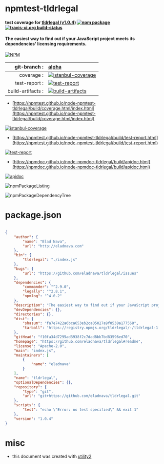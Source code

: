 # npmtest-tldrlegal

#### test coverage for  [tldrlegal (v1.0.4)](https://github.com/eladnava/tldrlegal#readme)  [![npm package](https://img.shields.io/npm/v/npmtest-tldrlegal.svg?style=flat-square)](https://www.npmjs.org/package/npmtest-tldrlegal) [![travis-ci.org build-status](https://api.travis-ci.org/npmtest/node-npmtest-tldrlegal.svg)](https://travis-ci.org/npmtest/node-npmtest-tldrlegal)

#### The easiest way to find out if your JavaScript project meets its dependencies' licensing requirements.

[![NPM](https://nodei.co/npm/tldrlegal.png?downloads=true&downloadRank=true&stars=true)](https://www.npmjs.com/package/tldrlegal)

| git-branch : | [alpha](https://github.com/npmtest/node-npmtest-tldrlegal/tree/alpha)|
|--:|:--|
| coverage : | [![istanbul-coverage](https://npmtest.github.io/node-npmtest-tldrlegal/build/coverage.badge.svg)](https://npmtest.github.io/node-npmtest-tldrlegal/build/coverage.html/index.html)|
| test-report : | [![test-report](https://npmtest.github.io/node-npmtest-tldrlegal/build/test-report.badge.svg)](https://npmtest.github.io/node-npmtest-tldrlegal/build/test-report.html)|
| build-artifacts : | [![build-artifacts](https://npmtest.github.io/node-npmtest-tldrlegal/glyphicons_144_folder_open.png)](https://github.com/npmtest/node-npmtest-tldrlegal/tree/gh-pages/build)|

- [https://npmtest.github.io/node-npmtest-tldrlegal/build/coverage.html/index.html](https://npmtest.github.io/node-npmtest-tldrlegal/build/coverage.html/index.html)

[![istanbul-coverage](https://npmtest.github.io/node-npmtest-tldrlegal/build/screenCapture.buildCi.browser.%252Ftmp%252Fbuild%252Fcoverage.lib.html.png)](https://npmtest.github.io/node-npmtest-tldrlegal/build/coverage.html/index.html)

- [https://npmtest.github.io/node-npmtest-tldrlegal/build/test-report.html](https://npmtest.github.io/node-npmtest-tldrlegal/build/test-report.html)

[![test-report](https://npmtest.github.io/node-npmtest-tldrlegal/build/screenCapture.buildCi.browser.%252Ftmp%252Fbuild%252Ftest-report.html.png)](https://npmtest.github.io/node-npmtest-tldrlegal/build/test-report.html)

- [https://npmdoc.github.io/node-npmdoc-tldrlegal/build/apidoc.html](https://npmdoc.github.io/node-npmdoc-tldrlegal/build/apidoc.html)

[![apidoc](https://npmdoc.github.io/node-npmdoc-tldrlegal/build/screenCapture.buildCi.browser.%252Ftmp%252Fbuild%252Fapidoc.html.png)](https://npmdoc.github.io/node-npmdoc-tldrlegal/build/apidoc.html)

![npmPackageListing](https://npmtest.github.io/node-npmtest-tldrlegal/build/screenCapture.npmPackageListing.svg)

![npmPackageDependencyTree](https://npmtest.github.io/node-npmtest-tldrlegal/build/screenCapture.npmPackageDependencyTree.svg)



# package.json

```json

{
    "author": {
        "name": "Elad Nava",
        "url": "http://eladnava.com"
    },
    "bin": {
        "tldrlegal": "./index.js"
    },
    "bugs": {
        "url": "https://github.com/eladnava/tldrlegal/issues"
    },
    "dependencies": {
        "commander": "^2.9.0",
        "legally": "^2.8.1",
        "npmlog": "^4.0.2"
    },
    "description": "The easiest way to find out if your JavaScript project meets its dependencies' licensing requirements.",
    "devDependencies": {},
    "directories": {},
    "dist": {
        "shasum": "fa7e7422a6bca653eb2ca05027a9f0538a177568",
        "tarball": "https://registry.npmjs.org/tldrlegal/-/tldrlegal-1.0.4.tgz"
    },
    "gitHead": "f10fa34d7295ad3938f2c7dad8bb7bd83596ed70",
    "homepage": "https://github.com/eladnava/tldrlegal#readme",
    "license": "Apache-2.0",
    "main": "index.js",
    "maintainers": [
        {
            "name": "eladnava"
        }
    ],
    "name": "tldrlegal",
    "optionalDependencies": {},
    "repository": {
        "type": "git",
        "url": "git+https://github.com/eladnava/tldrlegal.git"
    },
    "scripts": {
        "test": "echo \"Error: no test specified\" && exit 1"
    },
    "version": "1.0.4"
}
```



# misc
- this document was created with [utility2](https://github.com/kaizhu256/node-utility2)

